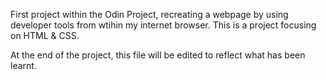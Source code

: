 First project within the Odin Project, recreating a webpage by using developer tools from wtihin my internet browser. This is a project focusing on HTML & CSS. 
 
At the end of the project, this file will be edited to reflect what has been learnt. 